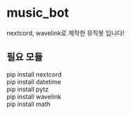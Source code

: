 # music_bot
nextcord, wavelink로 제작한 뮤직봇 입니다!

## 필요 모듈
pip install nextcord<br>
pip install datetime<br>
pip install pytz<br>
pip install wavelink<br>
pip install math
